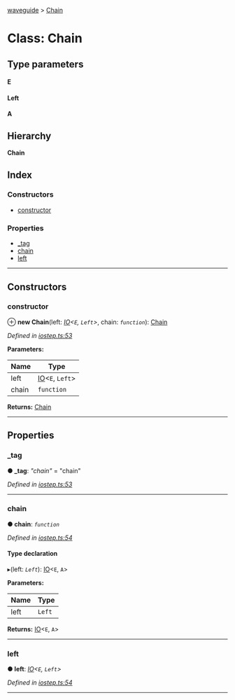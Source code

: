 [waveguide](../README.md) > [Chain](../classes/chain.md)

# Class: Chain

## Type parameters
#### E 
#### Left 
#### A 
## Hierarchy

**Chain**

## Index

### Constructors

* [constructor](chain.md#constructor)

### Properties

* [_tag](chain.md#_tag)
* [chain](chain.md#chain-1)
* [left](chain.md#left)

---

## Constructors

<a id="constructor"></a>

###  constructor

⊕ **new Chain**(left: *[IO](io.md)<`E`, `Left`>*, chain: *`function`*): [Chain](chain.md)

*Defined in [iostep.ts:53](https://github.com/rzeigler/waveguide/blob/c6446d5/packages/waveguide/src/iostep.ts#L53)*

**Parameters:**

| Name | Type |
| ------ | ------ |
| left | [IO](io.md)<`E`, `Left`> |
| chain | `function` |

**Returns:** [Chain](chain.md)

___

## Properties

<a id="_tag"></a>

###  _tag

**● _tag**: *"chain"* = "chain"

*Defined in [iostep.ts:53](https://github.com/rzeigler/waveguide/blob/c6446d5/packages/waveguide/src/iostep.ts#L53)*

___
<a id="chain-1"></a>

###  chain

**● chain**: *`function`*

*Defined in [iostep.ts:54](https://github.com/rzeigler/waveguide/blob/c6446d5/packages/waveguide/src/iostep.ts#L54)*

#### Type declaration
▸(left: *`Left`*): [IO](io.md)<`E`, `A`>

**Parameters:**

| Name | Type |
| ------ | ------ |
| left | `Left` |

**Returns:** [IO](io.md)<`E`, `A`>

___
<a id="left"></a>

###  left

**● left**: *[IO](io.md)<`E`, `Left`>*

*Defined in [iostep.ts:54](https://github.com/rzeigler/waveguide/blob/c6446d5/packages/waveguide/src/iostep.ts#L54)*

___

